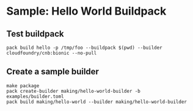 # Sample: Hello World Buildpack

## Test buildpack

```
pack build hello -p /tmp/foo --buildpack $(pwd) --builder cloudfoundry/cnb:bionic --no-pull
```

## Create a sample builder

```
make package
pack create-builder making/hello-world-builder -b examples/builder.toml
pack build making/hello-world --builder making/hello-world-builder
```